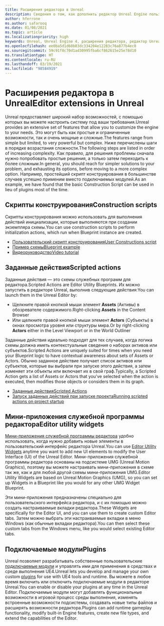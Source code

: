```yaml
---
title: Расширения редактора в Unreal
description: Сведения о том, как дополнить редактор Unreal Engine пользовательскими скриптами, заданными действиями и мини-приложениями служебных программ.
author: hferrone
ms.author: safarooq
ms.date: 01/08/2021
ms.topic: article
ms.localizationpriority: high
keywords: Unreal, Unreal Engine 4, расширения редактора, редактор Unreal, UE4, HoloLens, HoloLens 2, смешанная реальность, разработка, документация, руководства, функции, гарнитура смешанной реальности, гарнитура Windows Mixed Reality, гарнитура виртуальной реальности, перенос, обновление
ms.openlocfilehash: ee0ba5d1d60b83dc334204e12283c76a877b4ec8
ms.sourcegitcommit: 59c91f8c70d1ad30995fba6cf862615e25e78d10
ms.translationtype: HT
ms.contentlocale: ru-RU
ms.lasthandoff: 03/19/2021
ms.locfileid: "98584919"
---
```

# <a name="editor-extensions-in-unreal"></a><span data-ttu-id="df44e-104">Расширения редактора в Unreal</span><span class="sxs-lookup"><span data-stu-id="df44e-104">Editor extensions in Unreal</span></span>

<span data-ttu-id="df44e-105">Unreal предоставляет широкий набор возможностей, с помощью которых вы можете настроить систему под ваши требования.</span><span class="sxs-lookup"><span data-stu-id="df44e-105">Unreal provides an extensive set of features that allow you to customize the engine to your needs.</span></span> <span data-ttu-id="df44e-106">Это могут быть как простые и ограниченные возможности, так и очень мощные и сложные.</span><span class="sxs-lookup"><span data-stu-id="df44e-106">The features range from simple but limited, to very powerful but complex.</span></span> <span data-ttu-id="df44e-107">Ниже перечислены шаги в порядке возрастания сложности.</span><span class="sxs-lookup"><span data-stu-id="df44e-107">The following steps are listed in order of increasing complexity.</span></span> <span data-ttu-id="df44e-108">Как правило, для решения проблемы сначала нужно попробовать простые решения, а только затем переходить к более сложным.</span><span class="sxs-lookup"><span data-stu-id="df44e-108">In general, you should reach for simpler solutions to your problem, and exhausting its options, before moving to a more complex option.</span></span> <span data-ttu-id="df44e-109">Например, простейший скрипт конструирования в большинстве случаев успешно применим вместо подключаемых модулей.</span><span class="sxs-lookup"><span data-stu-id="df44e-109">As an example, we have found that the basic Construction Script can be used in lieu of plugins most of the time.</span></span> 

<!-- Also, engine modification should be a last resort, as it is not only complex, but integrating changes back into the engine for simple work-around can take a disproportionately long time. -->

## <a name="construction-scripts"></a><span data-ttu-id="df44e-110">Скрипты конструирования</span><span class="sxs-lookup"><span data-stu-id="df44e-110">Construction scripts</span></span>

<span data-ttu-id="df44e-111">Скрипты конструирования можно использовать для выполнения действий инициализации, которые выполняются при создании экземпляра схемы.</span><span class="sxs-lookup"><span data-stu-id="df44e-111">You can use construction scripts to perform initialization actions, which run when Blueprint instance are created.</span></span>

* [<span data-ttu-id="df44e-112">Пользовательский скрипт конструирования</span><span class="sxs-lookup"><span data-stu-id="df44e-112">User Constructions script</span></span>](https://docs.unrealengine.com/ProgrammingAndScripting/Blueprints/UserGuide/UserConstructionScript/index.html)
* [<span data-ttu-id="df44e-113">Пример схемы</span><span class="sxs-lookup"><span data-stu-id="df44e-113">Blueprint example</span></span>](https://docs.unrealengine.com/Resources/ContentExamples/Blueprints/1_4/index.html)
* [<span data-ttu-id="df44e-114">Видеоруководство</span><span class="sxs-lookup"><span data-stu-id="df44e-114">Video tutorial</span></span>](https://www.youtube.com/watch?v=z1SD-d9yJmQ&ab_channel=UnrealEngine)

## <a name="scripted-actions"></a><span data-ttu-id="df44e-115">Заданные действия</span><span class="sxs-lookup"><span data-stu-id="df44e-115">Scripted actions</span></span>

<span data-ttu-id="df44e-116">Заданные действия — это схемы служебных программ для редактора.</span><span class="sxs-lookup"><span data-stu-id="df44e-116">Scripted Actions are Editor Utility Blueprints.</span></span> <span data-ttu-id="df44e-117">Их можно запустить в редакторе Unreal, выполнив следующие действия:</span><span class="sxs-lookup"><span data-stu-id="df44e-117">You can launch them in the Unreal Editor by:</span></span>
* <span data-ttu-id="df44e-118">Щелкните правой кнопкой мыши элемент **Assets** (Активы) в обозревателе содержимого.</span><span class="sxs-lookup"><span data-stu-id="df44e-118">Right-clicking **Assets** in the Content Browser</span></span>
* <span data-ttu-id="df44e-119">Или щелкните правой кнопкой мыши элемент **Actors** (Субъекты) в окнах просмотра уровня или структуры мира.</span><span class="sxs-lookup"><span data-stu-id="df44e-119">Or by right-clicking **Actors** either in the Level Viewport or in the World Outliner</span></span>

<span data-ttu-id="df44e-120">Заданные действия идеально подходят для тех случаев, когда логика схемы должна иметь контекстуальные сведения о наборах активов или субъектов.</span><span class="sxs-lookup"><span data-stu-id="df44e-120">Scripted Actions are uniquely suited for times when you need your Blueprint logic to have contextual awareness about sets of Assets or Actors.</span></span> <span data-ttu-id="df44e-121">Обычно заданное действие получает список активов или субъектов, которые вы выбрали при запуске этого действия, а затем изменяет эти объекты или включает их в свой граф.</span><span class="sxs-lookup"><span data-stu-id="df44e-121">Typically, a Scripted Action gets a list of Assets or Actors that you've selected when the action is executed, then modifies those objects or considers them in its graph.</span></span>

* [<span data-ttu-id="df44e-122">Заданные действия</span><span class="sxs-lookup"><span data-stu-id="df44e-122">Scripted Actions</span></span>](https://docs.unrealengine.com/ProductionPipelines/ScriptingAndAutomation/Blueprints/ScriptedActions/index.html)
* [<span data-ttu-id="df44e-123">Запуск заданных действий при запуске проекта</span><span class="sxs-lookup"><span data-stu-id="df44e-123">Running scripted actions on project startup</span></span>](https://docs.unrealengine.com/ProductionPipelines/ScriptingAndAutomation/Blueprints/StartupObjects/index.html)

## <a name="editor-utility-widgets"></a><span data-ttu-id="df44e-124">Мини-приложения служебной программы редактора</span><span class="sxs-lookup"><span data-stu-id="df44e-124">Editor utility widgets</span></span>

<span data-ttu-id="df44e-125">[Мини-приложения служебной программы редактора](https://docs.unrealengine.com/InteractiveExperiences/UMG/UserGuide/EditorUtilityWidgets/index.html) удобно использовать, когда нужно добавить новые элементы в пользовательский интерфейс редактора Unreal.</span><span class="sxs-lookup"><span data-stu-id="df44e-125">You can use [Editor Utility Widgets](https://docs.unrealengine.com/InteractiveExperiences/UMG/UserGuide/EditorUtilityWidgets/index.html) anytime you want to add new UI elements to modify the User Interface (UI) of the Unreal Editor.</span></span> <span data-ttu-id="df44e-126">Мини-приложения служебной программы редактора основаны на подсистеме UMG (Unreal Motion Graphics), поэтому вы можете настраивать мини-приложения в схеме так же, как и для любой другой схемы мини-приложения UMG.</span><span class="sxs-lookup"><span data-stu-id="df44e-126">Editor Utility Widgets are based on Unreal Motion Graphics (UMG), so you can set up Widgets in a Blueprint like you would for any other UMG Widget Blueprint.</span></span>

<span data-ttu-id="df44e-127">Эти мини-приложения предназначены специально для пользовательского интерфейса редактора, и с их помощью можно создать настраиваемые вкладки редактора.</span><span class="sxs-lookup"><span data-stu-id="df44e-127">These Widgets are specifically for the Editor UI, and you can use them to create custom Editor tabs.</span></span> <span data-ttu-id="df44e-128">Затем можно выбрать эти настраиваемые вкладки в меню Windows (как обычные вкладки редактора).</span><span class="sxs-lookup"><span data-stu-id="df44e-128">You can then select these custom tabs from the Windows menu, like you would select existing Editor tabs.</span></span>

## <a name="plugins"></a><span data-ttu-id="df44e-129">Подключаемые модули</span><span class="sxs-lookup"><span data-stu-id="df44e-129">Plugins</span></span>

<span data-ttu-id="df44e-130">Unreal позволяет разрабатывать собственные пользовательские [подключаемые модули](https://docs.unrealengine.com/ProductionPipelines/Plugins/index.html) и управлять ими для применения в средствах и среде выполнения UE4.</span><span class="sxs-lookup"><span data-stu-id="df44e-130">Unreal lets you develop and manage your own custom [plugins](https://docs.unrealengine.com/ProductionPipelines/Plugins/index.html) for use with UE4 tools and runtime.</span></span> <span data-ttu-id="df44e-131">Вы можете в любое время включить или отключить подключаемые модули в редакторе Unreal.</span><span class="sxs-lookup"><span data-stu-id="df44e-131">You can enable or disable your plugins at any time in the Unreal Editor.</span></span> <span data-ttu-id="df44e-132">Подключаемые модули могут добавлять функциональные возможности в игровой процесс среды выполнения, изменять встроенные возможности подсистемы, создавать новые типы файлов и расширять возможности редактора.</span><span class="sxs-lookup"><span data-stu-id="df44e-132">Plugins can add runtime gameplay functionality, modify built-in Engine features, create new file types, and extend the capabilities of the Editor.</span></span>

<!-- ## Engine modifications -->


